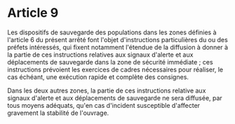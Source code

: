 # Article 9

Les dispositifs de sauvegarde des populations dans les zones définies à l'article 6 du présent arrêté font l'objet d'instructions particulières du ou des préfets intéressés, qui fixent notamment l'étendue de la diffusion à donner à la partie de ces instructions relatives aux signaux d'alerte et aux déplacements de sauvegarde dans la zone de sécurité immédiate ; ces instructions prévoient les exercices de cadres nécessaires pour réaliser, le cas échéant, une exécution rapide et complète des consignes.

Dans les deux autres zones, la partie de ces instructions relative aux signaux d'alerte et aux déplacements de sauvegarde ne sera diffusée, par tous moyens adéquats, qu'en cas d'incident susceptible d'affecter gravement la stabilité de l'ouvrage.
